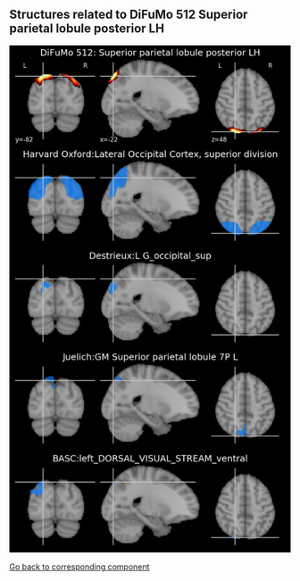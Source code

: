 


## Structures related to DiFuMo 512 Superior parietal lobule posterior LH

![350](350.jpg "Structures related to DiFuMo 512 Superior parietal lobule posterior LH")

[Go back to corresponding component](https://parietal-inria.github.io/DiFuMo/512/html/350.html)